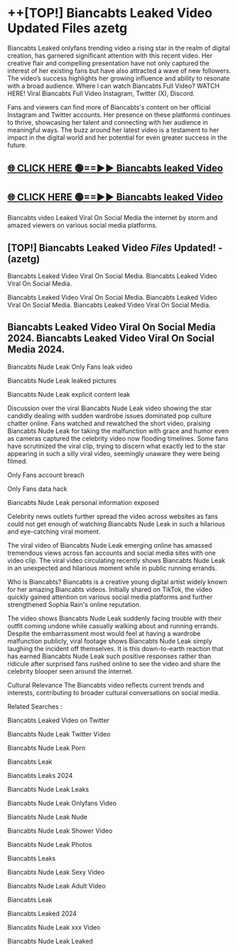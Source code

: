# ++[TOP!] Biancabts Leaked Video Updated Files azetg<br>

Biancabts Leaked onlyfans trending video a rising star in the realm of digital creation, has garnered significant attention with this recent video. Her creative flair and compelling presentation have not only captured the interest of her existing fans but have also attracted a wave of new followers. The video’s success highlights her growing influence and ability to resonate with a broad audience.
Where i can watch Biancabts Full Video? WATCH HERE! Viral Biancabts Full Video Instagram, Twitter (X), Discord.


Fans and viewers can find more of Biancabts's content on her official Instagram and Twitter accounts. Her presence on these platforms continues to thrive, showcasing her talent and connecting with her audience in meaningful ways. The buzz around her latest video is a testament to her impact in the digital world and her potential for even greater success in the future.


## [🌐 CLICK HERE 🟢==►► Biancabts leaked Video ](https://xnudes.xyz/go)

## [🌐 CLICK HERE 🟢==►► Biancabts leaked Video ](https://xnudes.xyz/go)



Biancabts video Leaked Viral On Social Media the internet by storm and amazed viewers on various social media platforms.


## [TOP!] Biancabts Leaked Video *Files* Updated! - (azetg)

Biancabts Leaked Video Viral On Social Media. Biancabts Leaked Video Viral On Social Media.

Biancabts Leaked Video Viral On Social Media. Biancabts Leaked Video Viral On Social Media. Biancabts Leaked Video Viral On Social Media.


## Biancabts Leaked Video Viral On Social Media 2024. Biancabts Leaked Video Viral On Social Media 2024.
Biancabts Nude Leak Only Fans leak video

Biancabts Nude Leak leaked pictures

Biancabts Nude Leak explicit content leak

Discussion over the viral Biancabts Nude Leak video showing the star candidly dealing with sudden wardrobe issues dominated pop culture chatter online. Fans watched and rewatched the short video, praising Biancabts Nude Leak for taking the malfunction with grace and humor even as cameras captured the celebrity video now flooding timelines. Some fans have scrutinized the viral clip, trying to discern what exactly led to the star appearing in such a silly viral video, seemingly unaware they were being filmed.


Only Fans account breach

Only Fans data hack

Biancabts Nude Leak personal information exposed

Celebrity news outlets further spread the video across websites as fans could not get enough of watching Biancabts Nude Leak in such a hilarious and eye-catching viral moment.


The viral video of Biancabts Nude Leak emerging online has amassed tremendous views across fan accounts and social media sites with one video clip. The viral video circulating recently shows Biancabts Nude Leak in an unexpected and hilarious moment while in public running errands.


Who is Biancabts? Biancabts is a creative young digital artist widely known for her amazing Biancabts videos. Initially shared on TikTok, the video quickly gained attention on various social media platforms and further strengthened Sophia Rain's online reputation.

The video shows Biancabts Nude Leak suddenly facing trouble with their outfit coming undone while casually walking about and running errands. Despite the embarrassment most would feel at having a wardrobe malfunction publicly, viral footage shows Biancabts Nude Leak simply laughing the incident off themselves. It is this down-to-earth reaction that has earned Biancabts Nude Leak such positive responses rather than ridicule after surprised fans rushed online to see the video and share the celebrity blooper seen around the internet.

Cultural Relevance The Biancabts video reflects current trends and interests, contributing to broader cultural conversations on social media.

Related Searches :

Biancabts Leaked Video on Twitter

Biancabts Nude Leak Twitter Video

Biancabts Nude Leak Porn

Biancabts Leak 

Biancabts Leaks 2024

Biancabts Nude Leak Leaks

Biancabts Nude Leak Onlyfans Video

Biancabts Nude Leak Nude

Biancabts Nude Leak Shower Video

Biancabts Nude Leak Photos

Biancabts Leaks

Biancabts Nude Leak Sexy Video

Biancabts Nude Leak Adult Video

Biancabts Leak

Biancabts Leaked 2024

Biancabts Nude Leak xxx Video

Biancabts Nude Leak Leaked